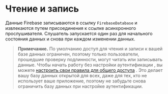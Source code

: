 # Чтение и запись

Данные Firebase записываются в ссылку `FirebaseDatabase` и извлекаются путем присоединения к ссылке асинхронного прослушивателя. Слушатель запускается один раз для начального состояния данных и снова при каждом изменении данных.

> **Примечание.** По умолчанию доступ для чтения и записи к вашей базе данных ограничен, поэтому только пользователи, прошедшие проверку подлинности, могут читать или записывать данные. Чтобы начать работу без настройки аутентификации , вы можете [настроить свои правила для общего доступа](https://firebase.google.com/docs/rules/basics#default_rules_locked_mode) . Это делает вашу базу данных открытой для всех, даже для тех, кто не использует ваше приложение, поэтому не забудьте снова ограничить базу данных при настройке аутентификации.
>
